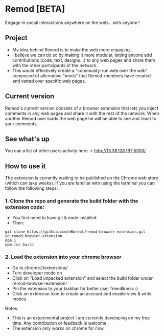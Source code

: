 # Remod [BETA]
Engage in social interactions anywhere on the web... with anyone !

## Project
- My idea behind Remod is to make the web more engaging. 
- I believe we can do so by making it more modular, letting anyone add contributions (code, text, designs...) to any web pages and share them with the other participants of the network. 
- This would effectively create a "community-run web over the web" composed of alternative "mods" that Remod-members have created and vetted over specific web pages. 

## Current version
Remod's current version consists of a browser extension that lets you inject comments in any web pages and share it with the rest of the network. When another Remod user loads the web page he will be able to see and react to your comments. 

## See what's up
You can a list of other users activity here -> http://13.38.128.167:5000/


## How to use it
The extension is currently waiting to be published on the Chrome web store (which can take weeks).
If you are familiar with using the terminal you can follow the following steps:

### 1. Clone the repo and generate the build folder with the extension code:
- You first need to have git & node installed. 
- Then:
```
git clone https://github.com/eBoreal/remod-browser-extension.git
cd remod-browser-extension
npm i
npm run build
```

### 2. Load the extension into your chrome browser
- Go to chrome://extensions/
- Turn developer mode on
- Click on "Load unpacked extension" and select the build folder under remod-browser-extension/
- Pin the extension to your taskbar for better user friendliness :)
- Click on extension Icon to create an account and enable view & write modes  


Notes: 
- This is an experimental project I am currently developing on my free time. Any contribution or feedback is welcome. 
- The extension only works on chrome for now. 


